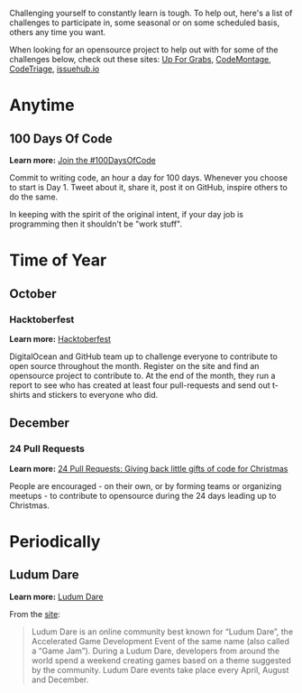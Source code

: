 Challenging yourself to constantly learn is tough. To help out, here's a list of challenges to participate in, some seasonal or on some scheduled basis, others any time you want.

When looking for an opensource project to help out with for some of the challenges below, check out these sites: [Up For Grabs](http://up-for-grabs.net/), [CodeMontage](http://codemontage.com/), [CodeTriage](https://www.codetriage.com/), [issuehub.io](http://issuehub.io/)

# Anytime

## 100 Days Of Code

**Learn more:** [Join the #100DaysOfCode](https://medium.freecodecamp.com/join-the-100daysofcode-556ddb4579e4)

Commit to writing code, an hour a day for 100 days. Whenever you choose to start is Day 1. Tweet about it, share it, post it on GitHub, inspire others to do the same.

In keeping with the spirit of the original intent, if your day job is programming then it shouldn't be "work stuff".

# Time of Year

## October

### Hacktoberfest

**Learn more:** [Hacktoberfest](https://hacktoberfest.digitalocean.com/)

DigitalOcean and GitHub team up to challenge everyone to contribute to open source throughout the month. Register on the site and find an opensource project to contribute to. At the end of the month, they run a report to see who has created at least four pull-requests and send out t-shirts and stickers to everyone who did.

## December

### 24 Pull Requests

**Learn more:** [24 Pull Requests: Giving back little gifts of code for Christmas](https://24pullrequests.com/)

People are encouraged - on their own, or by forming teams or organizing meetups - to contribute to opensource during the 24 days leading up to Christmas.

# Periodically

## Ludum Dare

**Learn more:** [Ludum Dare](http://ludumdare.com/compo/rules/)

From the [site](http://ludumdare.com/compo/about-ludum-dare/):

> Ludum Dare is an online community best known for “Ludum Dare”, the Accelerated Game Development Event of the same name (also called a “Game Jam”). During a Ludum Dare, developers from around the world spend a weekend creating games based on a theme suggested by the community. Ludum Dare events take place every April, August and December.
